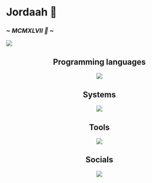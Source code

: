 <div align="left">
  <h1>Jordaah 🏴</h1>
  <h3><i>~ MCMXLVII 🥀 ~</i></h3>
  <img src="https://imgur.com/gallery/ghibli-movie-castle-sky-banner-P7KiWaA"
</div>
<div align="center">
<h2>Programming languages</h2>
  <img src="https://go-skill-icons.vercel.app/api/icons?i=python,java,html,css,javascript">
  <h2>Systems</h2>
  <img src="https://go-skill-icons.vercel.app/api/icons?i=linux,windows">
  <h2>Tools</h2>
  <img src="https://go-skill-icons.vercel.app/api/icons?i=tomcat,sublime,chromium,wsl,vscode,word,animate">
  <h2>Socials</h2>
  <img src="https://go-skill-icons.vercel.app/api/icons?i=discord,instagram,x"
</div>
